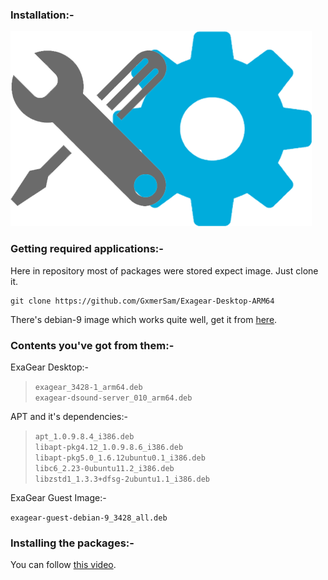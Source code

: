 ### Installation:-
![intro](https://raw.githubusercontent.com/GxmerSam/Exagear-Desktop-ARM64/master/2623381.png)

### Getting required applications:-

Here in repository most of packages were stored expect image. Just clone it.

```
git clone https://github.com/GxmerSam/Exagear-Desktop-ARM64
```

There's debian-9 image which works quite well, get it from [here](https://drive.google.com/file/d/1wr8IAJ8OM6u9q7dkFhWI33IcZ9dvcPJw/view?usp=drivesdk).


### Contents you've got from them:-

ExaGear Desktop:-

> `exagear_3428-1_arm64.deb` </br>
> `exagear-dsound-server_010_arm64.deb` </br>


APT and it's dependencies:-

> `apt_1.0.9.8.4_i386.deb` </br>
> `libapt-pkg4.12_1.0.9.8.6_i386.deb` </br>
> `libapt-pkg5.0_1.6.12ubuntu0.1_i386.deb` </br>
> `libc6_2.23-0ubuntu11.2_i386.deb` </br>
> `libzstd1_1.3.3+dfsg-2ubuntu1.1_i386.deb` </br>

ExaGear Guest Image:-

`exagear-guest-debian-9_3428_all.deb` </br>


### Installing the packages:-

You can follow [this video](https://youtu.be/ll6sPtcWDtI).
